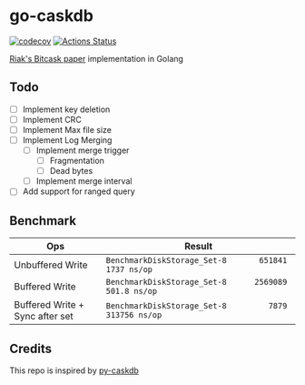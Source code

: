 # go-caskdb

[![codecov](https://codecov.io/gh/luqmansen/go-caskdb/branch/master/graph/badge.svg)](https://codecov.io/gh/luqmansen/go-caskdb)
[![Actions Status](https://github.com/luqmansen/go-caskdb/actions/workflows/test.yml/badge.svg)](https://github.com/luqmansen/go-caskdb/actions/workflows/test.yml)

[Riak's Bitcask paper](https://riak.com/assets/bitcask-intro.pdf) implementation in Golang

## Todo

- [ ] Implement key deletion
- [ ] Implement CRC
- [ ] Implement Max file size
- [ ] Implement Log Merging
  - [ ] Implement merge trigger
    - [ ] Fragmentation
    - [ ] Dead bytes
  - [ ] Implement merge interval
- [ ] Add support for ranged query

## Benchmark

| Ops                             | Result                                                      |
|---------------------------------|-------------------------------------------------------------|
| Unbuffered Write                | `BenchmarkDiskStorage_Set-8   	  651841	      1737 ns/op`
| Buffered Write                  | `BenchmarkDiskStorage_Set-8   	 2569089	       501.8 ns/op` |
| Buffered Write + Sync after set | `BenchmarkDiskStorage_Set-8   	    7879	    313756 ns/op`

## Credits

This repo is inspired by [py-caskdb](https://github.com/avinassh/py-caskdb/)